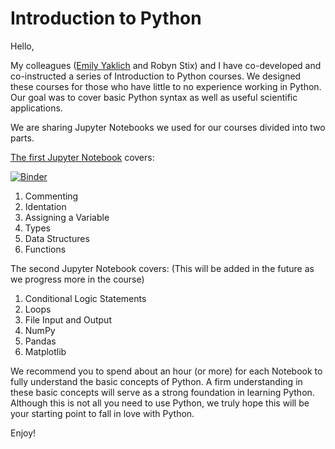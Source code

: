 # Introduction to Python

Hello, 

My colleagues ([Emily Yaklich](https://github.com/emilyyaklich) and Robyn Stix) and I have co-developed and co-instructed a series of Introduction to Python courses. We designed these courses for those who have little to no experience working in Python. Our goal was to cover basic Python syntax as well as useful scientific applications.

We are sharing Jupyter Notebooks we used for our courses divided into two parts.

[The first Jupyter Notebook](https://github.com/suhwanplee/Introduction-to-Python/blob/master/JupyterNotebooks/intro_python_1.ipynb) covers:

[![Binder](https://mybinder.org/badge_logo.svg)](https://mybinder.org/v2/gh/suhwanplee/Introduction-to-Python/master?filepath=JupyterNotebooks%2Fintro_python_1.ipynb)

  1. Commenting
  2. Identation
  3. Assigning a Variable
  4. Types
  5. Data Structures
  6. Functions

The second Jupyter Notebook covers: (This will be added in the future as we progress more in the course)
  1. Conditional Logic Statements
  2. Loops
  3. File Input and Output
  4. NumPy
  5. Pandas
  6. Matplotlib

We recommend you to spend about an hour (or more) for each Notebook to fully understand the basic concepts of Python. A firm understanding in these basic concepts will serve as a strong foundation in learning Python. Although this is not all you need to use Python, we truly hope this will be your starting point to fall in love with Python.

Enjoy!
